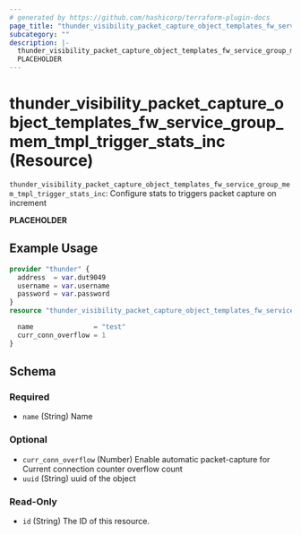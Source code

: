```yaml
---
# generated by https://github.com/hashicorp/terraform-plugin-docs
page_title: "thunder_visibility_packet_capture_object_templates_fw_service_group_mem_tmpl_trigger_stats_inc Resource - terraform-provider-thunder"
subcategory: ""
description: |-
  thunder_visibility_packet_capture_object_templates_fw_service_group_mem_tmpl_trigger_stats_inc: Configure stats to triggers packet capture on increment
  PLACEHOLDER
---
```


# thunder_visibility_packet_capture_object_templates_fw_service_group_mem_tmpl_trigger_stats_inc (Resource)

`thunder_visibility_packet_capture_object_templates_fw_service_group_mem_tmpl_trigger_stats_inc`: Configure stats to triggers packet capture on increment

__PLACEHOLDER__

## Example Usage

```terraform
provider "thunder" {
  address  = var.dut9049
  username = var.username
  password = var.password
}
resource "thunder_visibility_packet_capture_object_templates_fw_service_group_mem_tmpl_trigger_stats_inc" "thunder_visibility_packet_capture_object_templates_fw_service_group_mem_tmpl_trigger_stats_inc" {

  name               = "test"
  curr_conn_overflow = 1
}
```

<!-- schema generated by tfplugindocs -->
## Schema

### Required

- `name` (String) Name

### Optional

- `curr_conn_overflow` (Number) Enable automatic packet-capture for Current connection counter overflow count
- `uuid` (String) uuid of the object

### Read-Only

- `id` (String) The ID of this resource.


